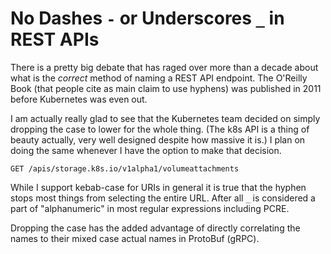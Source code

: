 # No Dashes `-` or Underscores `_` in REST APIs

There is a pretty big debate that has raged over more than a decade
about what is the *correct* method of naming a REST API endpoint. The
O'Reilly Book (that people cite as main claim to use hyphens) was
published in 2011 before Kubernetes was even out. 

I am actually really glad to see that the Kubernetes team decided on
simply dropping the case to lower for the whole thing. (The k8s API is a
thing of beauty actually, very well designed despite how massive it is.)
I plan on doing the same whenever I have the option to make that
decision.

```
GET /apis/storage.k8s.io/v1alpha1/volumeattachments
```

While I support kebab-case for URIs in general it is true that the
hyphen stops most things from selecting the entire URL. After all `_` is
considered a part of "alphanumeric" in most regular expressions
including PCRE. 

Dropping the case has the added advantage of directly correlating the
names to their mixed case actual names in ProtoBuf (gRPC).
